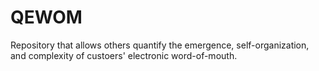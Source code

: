# QEWOM
 Repository that allows others quantify the emergence, self-organization, and complexity of custoers' electronic word-of-mouth. 
